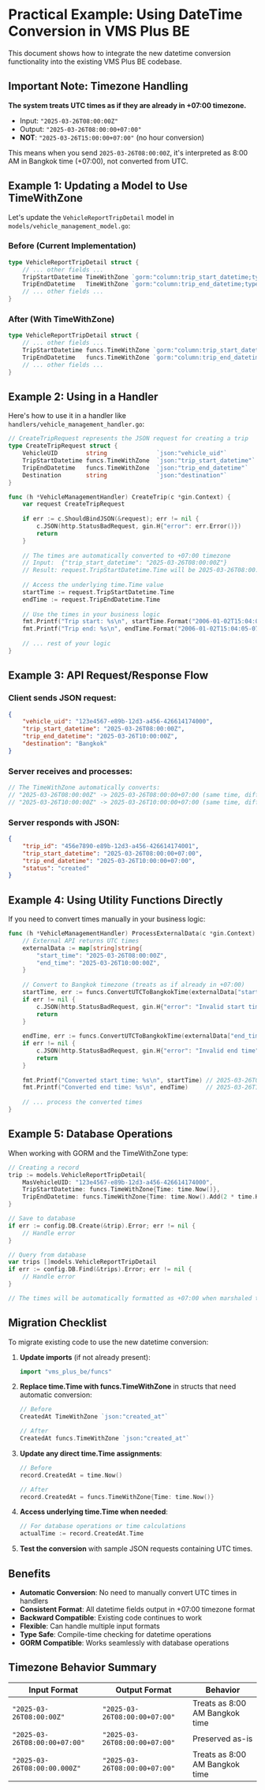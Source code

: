 # Practical Example: Using DateTime Conversion in VMS Plus BE

This document shows how to integrate the new datetime conversion functionality into the existing VMS Plus BE codebase.

## Important Note: Timezone Handling

**The system treats UTC times as if they are already in +07:00 timezone.**

- Input: `"2025-03-26T08:00:00Z"` 
- Output: `"2025-03-26T08:00:00+07:00"`
- **NOT**: `"2025-03-26T15:00:00+07:00"` (no hour conversion)

This means when you send `2025-03-26T08:00:00Z`, it's interpreted as 8:00 AM in Bangkok time (+07:00), not converted from UTC.

## Example 1: Updating a Model to Use TimeWithZone

Let's update the `VehicleReportTripDetail` model in `models/vehicle_management_model.go`:

### Before (Current Implementation)
```go
type VehicleReportTripDetail struct {
    // ... other fields ...
    TripStartDatetime TimeWithZone `gorm:"column:trip_start_datetime;type:timestamp with time zone" json:"trip_start_datetime" example:"2025-03-26T08:00:00+07:00"`
    TripEndDatetime   TimeWithZone `gorm:"column:trip_end_datetime;type:timestamp" json:"trip_end_datetime" example:"2025-03-26T10:00:00+07:00"`
    // ... other fields ...
}
```

### After (With TimeWithZone)
```go
type VehicleReportTripDetail struct {
    // ... other fields ...
    TripStartDatetime funcs.TimeWithZone `gorm:"column:trip_start_datetime;type:timestamp with time zone" json:"trip_start_datetime" example:"2025-03-26T08:00:00+07:00"`
    TripEndDatetime   funcs.TimeWithZone `gorm:"column:trip_end_datetime;type:timestamp" json:"trip_end_datetime" example:"2025-03-26T10:00:00+07:00"`
    // ... other fields ...
}
```

## Example 2: Using in a Handler

Here's how to use it in a handler like `handlers/vehicle_management_handler.go`:

```go
// CreateTripRequest represents the JSON request for creating a trip
type CreateTripRequest struct {
    VehicleUID        string              `json:"vehicle_uid"`
    TripStartDatetime funcs.TimeWithZone  `json:"trip_start_datetime"`
    TripEndDatetime   funcs.TimeWithZone  `json:"trip_end_datetime"`
    Destination       string              `json:"destination"`
}

func (h *VehicleManagementHandler) CreateTrip(c *gin.Context) {
    var request CreateTripRequest
    
    if err := c.ShouldBindJSON(&request); err != nil {
        c.JSON(http.StatusBadRequest, gin.H{"error": err.Error()})
        return
    }
    
    // The times are automatically converted to +07:00 timezone
    // Input:  {"trip_start_datetime": "2025-03-26T08:00:00Z"}
    // Result: request.TripStartDatetime.Time will be 2025-03-26T08:00:00+07:00
    
    // Access the underlying time.Time value
    startTime := request.TripStartDatetime.Time
    endTime := request.TripEndDatetime.Time
    
    // Use the times in your business logic
    fmt.Printf("Trip start: %s\n", startTime.Format("2006-01-02T15:04:05-07:00"))
    fmt.Printf("Trip end: %s\n", endTime.Format("2006-01-02T15:04:05-07:00"))
    
    // ... rest of your logic
}
```

## Example 3: API Request/Response Flow

### Client sends JSON request:
```json
{
    "vehicle_uid": "123e4567-e89b-12d3-a456-426614174000",
    "trip_start_datetime": "2025-03-26T08:00:00Z",
    "trip_end_datetime": "2025-03-26T10:00:00Z",
    "destination": "Bangkok"
}
```

### Server receives and processes:
```go
// The TimeWithZone automatically converts:
// "2025-03-26T08:00:00Z" -> 2025-03-26T08:00:00+07:00 (same time, different timezone)
// "2025-03-26T10:00:00Z" -> 2025-03-26T10:00:00+07:00 (same time, different timezone)
```

### Server responds with JSON:
```json
{
    "trip_id": "456e7890-e89b-12d3-a456-426614174001",
    "trip_start_datetime": "2025-03-26T08:00:00+07:00",
    "trip_end_datetime": "2025-03-26T10:00:00+07:00",
    "status": "created"
}
```

## Example 4: Using Utility Functions Directly

If you need to convert times manually in your business logic:

```go
func (h *VehicleManagementHandler) ProcessExternalData(c *gin.Context) {
    // External API returns UTC times
    externalData := map[string]string{
        "start_time": "2025-03-26T08:00:00Z",
        "end_time": "2025-03-26T10:00:00Z",
    }
    
    // Convert to Bangkok timezone (treats as if already in +07:00)
    startTime, err := funcs.ConvertUTCToBangkokTime(externalData["start_time"])
    if err != nil {
        c.JSON(http.StatusBadRequest, gin.H{"error": "Invalid start time"})
        return
    }
    
    endTime, err := funcs.ConvertUTCToBangkokTime(externalData["end_time"])
    if err != nil {
        c.JSON(http.StatusBadRequest, gin.H{"error": "Invalid end time"})
        return
    }
    
    fmt.Printf("Converted start time: %s\n", startTime) // 2025-03-26T08:00:00+07:00
    fmt.Printf("Converted end time: %s\n", endTime)     // 2025-03-26T10:00:00+07:00
    
    // ... process the converted times
}
```

## Example 5: Database Operations

When working with GORM and the TimeWithZone type:

```go
// Creating a record
trip := models.VehicleReportTripDetail{
    MasVehicleUID: "123e4567-e89b-12d3-a456-426614174000",
    TripStartDatetime: funcs.TimeWithZone{Time: time.Now()},
    TripEndDatetime: funcs.TimeWithZone{Time: time.Now().Add(2 * time.Hour)},
}

// Save to database
if err := config.DB.Create(&trip).Error; err != nil {
    // Handle error
}

// Query from database
var trips []models.VehicleReportTripDetail
if err := config.DB.Find(&trips).Error; err != nil {
    // Handle error
}

// The times will be automatically formatted as +07:00 when marshaled to JSON
```

## Migration Checklist

To migrate existing code to use the new datetime conversion:

1. **Update imports** (if not already present):
   ```go
   import "vms_plus_be/funcs"
   ```

2. **Replace time.Time with funcs.TimeWithZone** in structs that need automatic conversion:
   ```go
   // Before
   CreatedAt TimeWithZone `json:"created_at"`
   
   // After
   CreatedAt funcs.TimeWithZone `json:"created_at"`
   ```

3. **Update any direct time.Time assignments**:
   ```go
   // Before
   record.CreatedAt = time.Now()
   
   // After
   record.CreatedAt = funcs.TimeWithZone{Time: time.Now()}
   ```

4. **Access underlying time.Time when needed**:
   ```go
   // For database operations or time calculations
   actualTime := record.CreatedAt.Time
   ```

5. **Test the conversion** with sample JSON requests containing UTC times.

## Benefits

- **Automatic Conversion**: No need to manually convert UTC times in handlers
- **Consistent Format**: All datetime fields output in +07:00 timezone format
- **Backward Compatible**: Existing code continues to work
- **Flexible**: Can handle multiple input formats
- **Type Safe**: Compile-time checking for datetime operations
- **GORM Compatible**: Works seamlessly with database operations

## Timezone Behavior Summary

| Input Format | Output Format | Behavior |
|--------------|---------------|----------|
| `"2025-03-26T08:00:00Z"` | `"2025-03-26T08:00:00+07:00"` | Treats as 8:00 AM Bangkok time |
| `"2025-03-26T08:00:00+07:00"` | `"2025-03-26T08:00:00+07:00"` | Preserved as-is |
| `"2025-03-26T08:00:00.000Z"` | `"2025-03-26T08:00:00+07:00"` | Treats as 8:00 AM Bangkok time | 